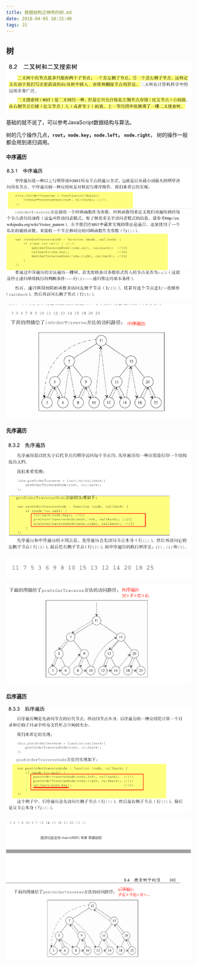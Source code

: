 ```yaml
---
title: 数据结构之神奇的树.md
date: 2018-04-05 10:15:40
tags: JS
---
```


## 树

![](/assets/tree.png)

基础的就不说了，可以参考JavaScript数据结构与算法。

树的几个操作几点，**`root`，`node.key`，`node.left`， `node.right`**， 树的操作一般都会用到递归调用。


#### 中序遍历


![](/assets/tree2.png)

![](/assets/tree3.png)


#### 先序遍历


![](/assets/tree4.png)


![](/assets/tree5.png)

![](/assets/tree6.png)

#### 后序遍历


![](/assets/tree7.png)


![](/assets/tree8.png)

